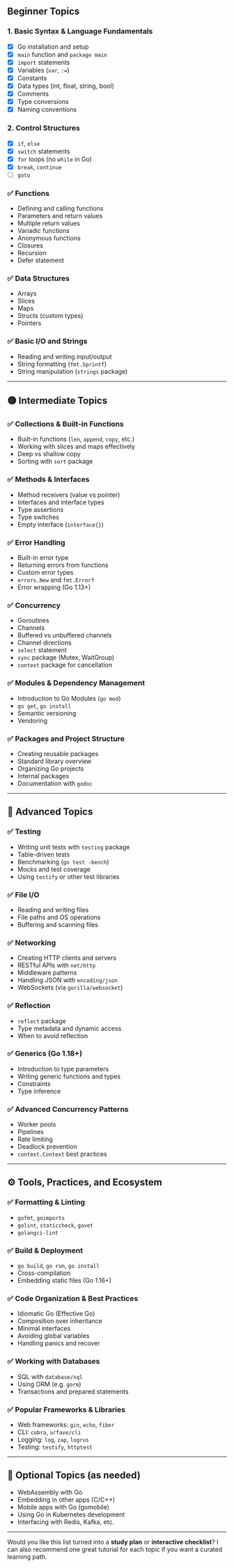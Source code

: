 ## **Beginner Topics**

### 1. Basic Syntax & Language Fundamentals

- [x] Go installation and setup
- [x] `main` function and `package main`
- [x] `import` statements
- [x] Variables (`var`, `:=`)
- [x] Constants
- [x] Data types (int, float, string, bool)
- [x] Comments
- [x] Type conversions
- [x] Naming conventions

### 2. Control Structures

- [x] `if`, `else`
- [x] `switch` statements
- [x] `for` loops (no `while` in Go)
- [x] `break`, `continue`
- [ ] `goto`

### ✅ Functions

- Defining and calling functions
- Parameters and return values
- Multiple return values
- Variadic functions
- Anonymous functions
- Closures
- Recursion
- Defer statement

### ✅ Data Structures

- Arrays
- Slices
- Maps
- Structs (custom types)
- Pointers

### ✅ Basic I/O and Strings

- Reading and writing input/output
- String formatting (`fmt.Sprintf`)
- String manipulation (`strings` package)

---

## 🟡 **Intermediate Topics**

### ✅ Collections & Built-in Functions

- Built-in functions (`len`, `append`, `copy`, etc.)
- Working with slices and maps effectively
- Deep vs shallow copy
- Sorting with `sort` package

### ✅ Methods & Interfaces

- Method receivers (value vs pointer)
- Interfaces and interface types
- Type assertions
- Type switches
- Empty interface (`interface{}`)

### ✅ Error Handling

- Built-in error type
- Returning errors from functions
- Custom error types
- `errors.New` and `fmt.Errorf`
- Error wrapping (Go 1.13+)

### ✅ Concurrency

- Goroutines
- Channels
- Buffered vs unbuffered channels
- Channel directions
- `select` statement
- `sync` package (Mutex, WaitGroup)
- `context` package for cancellation

### ✅ Modules & Dependency Management

- Introduction to Go Modules (`go mod`)
- `go get`, `go install`
- Semantic versioning
- Vendoring

### ✅ Packages and Project Structure

- Creating reusable packages
- Standard library overview
- Organizing Go projects
- Internal packages
- Documentation with `godoc`

---

## 🔵 **Advanced Topics**

### ✅ Testing

- Writing unit tests with `testing` package
- Table-driven tests
- Benchmarking (`go test -bench`)
- Mocks and test coverage
- Using `testify` or other test libraries

### ✅ File I/O

- Reading and writing files
- File paths and OS operations
- Buffering and scanning files

### ✅ Networking

- Creating HTTP clients and servers
- RESTful APIs with `net/http`
- Middleware patterns
- Handling JSON with `encoding/json`
- WebSockets (via `gorilla/websocket`)

### ✅ Reflection

- `reflect` package
- Type metadata and dynamic access
- When to avoid reflection

### ✅ Generics (Go 1.18+)

- Introduction to type parameters
- Writing generic functions and types
- Constraints
- Type inference

### ✅ Advanced Concurrency Patterns

- Worker pools
- Pipelines
- Rate limiting
- Deadlock prevention
- `context.Context` best practices

---

## ⚙️ **Tools, Practices, and Ecosystem**

### ✅ Formatting & Linting

- `gofmt`, `goimports`
- `golint`, `staticcheck`, `govet`
- `golangci-lint`

### ✅ Build & Deployment

- `go build`, `go run`, `go install`
- Cross-compilation
- Embedding static files (Go 1.16+)

### ✅ Code Organization & Best Practices

- Idiomatic Go (Effective Go)
- Composition over inheritance
- Minimal interfaces
- Avoiding global variables
- Handling panics and recover

### ✅ Working with Databases

- SQL with `database/sql`
- Using ORM (e.g. `gorm`)
- Transactions and prepared statements

### ✅ Popular Frameworks & Libraries

- Web frameworks: `gin`, `echo`, `fiber`
- CLI: `cobra`, `urfave/cli`
- Logging: `log`, `zap`, `logrus`
- Testing: `testify`, `httptest`

---

## 🧠 Optional Topics (as needed)

- WebAssembly with Go
- Embedding in other apps (C/C++)
- Mobile apps with Go (gomobile)
- Using Go in Kubernetes development
- Interfacing with Redis, Kafka, etc.

---

Would you like this list turned into a **study plan** or **interactive checklist**? I can also recommend one great tutorial for each topic if you want a curated learning path.
